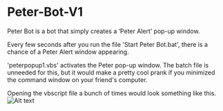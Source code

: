 # Peter-Bot-V1

Peter Bot is a bot that simply creates a ‘Peter Alert’ pop-up window.

Every few seconds after you run the file 'Start Peter Bot.bat', there is a chance of a Peter Alert window appearing. 

'peterpopup1.vbs' activates the Peter pop-up window. The batch file is unneeded for this, but it would make a pretty cool prank if you minimized the command window on your friend's computer.

Opening the vbscript file a bunch of times would look something like this.
![Alt text]([http://url/to/img.png](https://media.discordapp.net/attachments/1026219805000343555/1107455835581468712/image.png)https://media.discordapp.net/attachments/1026219805000343555/1107455835581468712/image.png)
